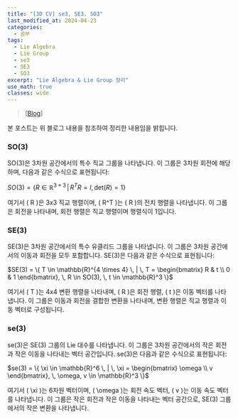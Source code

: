 ```yaml
---
title: "[3D CV] se3, SE3. SO3"
last_modified_at: 2024-04-23
categories:
  - 공부
tags:
  - Lie Algebra
  - Lie Group
  - se3
  - SE3
  - SO3
excerpt: "Lie Algebra & Lie Group 정리"
use_math: true
classes: wide
---
```


> [[Blog](https://jaehoon-daddy.tistory.com/40)] 

본 포스트는 위 블로그 내용을 참조하여 정리한 내용임을 밝힙니다.

### SO(3)

SO(3)은 3차원 공간에서의 특수 직교 그룹을 나타냅니다. 이 그룹은 3차원 회전에 해당하며, 다음과 같은 수식으로 표현됩니다:

$SO(3) = \{ R \in \mathbb{R}^{3 \times 3} \, | \, R^T R = I, \, \text{det}(R) = 1 \}$

여기서 \( R \)은 3x3 직교 행렬이며, \( R^T \)는 \( R \)의 전치 행렬을 나타냅니다. 이 그룹은 회전을 나타내며, 회전 행렬은 직교 행렬이며 행렬식이 1입니다.

### SE(3)

SE(3)은 3차원 공간에서의 특수 유클리드 그룹을 나타냅니다. 이 그룹은 3차원 공간에서의 이동과 회전을 모두 포함합니다. SE(3)은 다음과 같은 수식으로 표현됩니다:

$SE(3) = \{ T \in \mathbb{R}^{4 \times 4} \, | \, T = \begin{bmatrix} R & t \\ 0 & 1 \end{bmatrix}, \, R \in SO(3), \, t \in \mathbb{R}^3 \}$

여기서 \( T \)는 4x4 변환 행렬을 나타내며, \( R \)은 회전 행렬, \( t \)은 이동 벡터를 나타냅니다. 이 그룹은 이동과 회전을 결합한 변환을 나타내며, 변환 행렬은 직교 행렬과 이동 벡터로 구성됩니다.

### se(3)

se(3)은 SE(3) 그룹의 Lie 대수를 나타냅니다. 이 그룹은 3차원 공간에서의 작은 회전과 작은 이동을 나타내는 벡터 공간입니다. se(3)은 다음과 같은 수식으로 표현됩니다:

$se(3) = \{ \xi \in \mathbb{R}^6 \, | \, \xi = \begin{bmatrix} \omega \\ v \end{bmatrix}, \, \omega, v \in \mathbb{R}^3 \}$

여기서 \( \xi \)는 6차원 벡터이며, \( \omega \)는 회전 속도 벡터, \( v \)는 이동 속도 벡터를 나타냅니다. 이 그룹은 작은 회전과 작은 이동을 나타내는 벡터 공간으로, SE(3) 그룹에서의 작은 변환을 나타냅니다.
